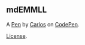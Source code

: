 mdEMMLL
-------


A [Pen](https://codepen.io/balck-cod/pen/mdEMMLL) by [Carlos](https://codepen.io/balck-cod) on [CodePen](https://codepen.io).

[License](https://codepen.io/license/pen/mdEMMLL).